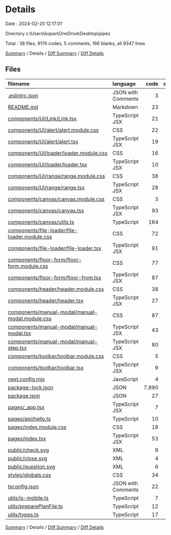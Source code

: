 # Details

Date : 2024-02-20 12:17:01

Directory c:\\Users\\kopan\\OneDrive\\Desktop\\pipes

Total : 38 files,  9176 codes, 5 comments, 166 blanks, all 9347 lines

[Summary](results.md) / Details / [Diff Summary](diff.md) / [Diff Details](diff-details.md)

## Files
| filename | language | code | comment | blank | total |
| :--- | :--- | ---: | ---: | ---: | ---: |
| [.eslintrc.json](/.eslintrc.json) | JSON with Comments | 3 | 0 | 1 | 4 |
| [README.md](/README.md) | Markdown | 23 | 0 | 7 | 30 |
| [components/UI/Link/Link.tsx](/components/UI/Link/Link.tsx) | TypeScript JSX | 21 | 0 | 7 | 28 |
| [components/UI/alert/alert.module.css](/components/UI/alert/alert.module.css) | CSS | 22 | 0 | 3 | 25 |
| [components/UI/alert/alert.tsx](/components/UI/alert/alert.tsx) | TypeScript JSX | 19 | 0 | 4 | 23 |
| [components/UI/loader/loader.module.css](/components/UI/loader/loader.module.css) | CSS | 16 | 0 | 1 | 17 |
| [components/UI/loader/loader.tsx](/components/UI/loader/loader.tsx) | TypeScript JSX | 10 | 0 | 2 | 12 |
| [components/UI/range/range.module.css](/components/UI/range/range.module.css) | CSS | 38 | 0 | 4 | 42 |
| [components/UI/range/range.tsx](/components/UI/range/range.tsx) | TypeScript JSX | 28 | 0 | 4 | 32 |
| [components/canvas/canvas.module.css](/components/canvas/canvas.module.css) | CSS | 3 | 0 | 0 | 3 |
| [components/canvas/canvas.tsx](/components/canvas/canvas.tsx) | TypeScript JSX | 93 | 0 | 8 | 101 |
| [components/canvas/utils.ts](/components/canvas/utils.ts) | TypeScript | 164 | 0 | 14 | 178 |
| [components/file-loader/file-loader.module.css](/components/file-loader/file-loader.module.css) | CSS | 72 | 0 | 11 | 83 |
| [components/file-loader/file-loader.tsx](/components/file-loader/file-loader.tsx) | TypeScript JSX | 91 | 0 | 9 | 100 |
| [components/floor-form/floor-form.module.css](/components/floor-form/floor-form.module.css) | CSS | 77 | 0 | 10 | 87 |
| [components/floor-form/floor-from.tsx](/components/floor-form/floor-from.tsx) | TypeScript JSX | 87 | 0 | 7 | 94 |
| [components/header/header.module.css](/components/header/header.module.css) | CSS | 38 | 0 | 4 | 42 |
| [components/header/header.tsx](/components/header/header.tsx) | TypeScript JSX | 27 | 0 | 3 | 30 |
| [components/manual-modal/manual-modal.module.css](/components/manual-modal/manual-modal.module.css) | CSS | 87 | 0 | 17 | 104 |
| [components/manual-modal/manual-modal.tsx](/components/manual-modal/manual-modal.tsx) | TypeScript JSX | 43 | 0 | 3 | 46 |
| [components/manual-modal/manual-step.tsx](/components/manual-modal/manual-step.tsx) | TypeScript JSX | 80 | 0 | 4 | 84 |
| [components/toolbar/toolbar.module.css](/components/toolbar/toolbar.module.css) | CSS | 5 | 0 | 0 | 5 |
| [components/toolbar/toolbar.tsx](/components/toolbar/toolbar.tsx) | TypeScript JSX | 9 | 0 | 5 | 14 |
| [next.config.mjs](/next.config.mjs) | JavaScript | 4 | 1 | 2 | 7 |
| [package-lock.json](/package-lock.json) | JSON | 7,890 | 0 | 1 | 7,891 |
| [package.json](/package.json) | JSON | 27 | 0 | 1 | 28 |
| [pages/_app.tsx](/pages/_app.tsx) | TypeScript JSX | 7 | 0 | 2 | 9 |
| [pages/api/hello.ts](/pages/api/hello.ts) | TypeScript | 10 | 1 | 3 | 14 |
| [pages/index.module.css](/pages/index.module.css) | CSS | 18 | 0 | 2 | 20 |
| [pages/index.tsx](/pages/index.tsx) | TypeScript JSX | 53 | 0 | 7 | 60 |
| [public/check.svg](/public/check.svg) | XML | 9 | 1 | 1 | 11 |
| [public/close.svg](/public/close.svg) | XML | 4 | 1 | 3 | 8 |
| [public/question.svg](/public/question.svg) | XML | 6 | 1 | 5 | 12 |
| [styles/globals.css](/styles/globals.css) | CSS | 34 | 0 | 6 | 40 |
| [tsconfig.json](/tsconfig.json) | JSON with Comments | 22 | 0 | 1 | 23 |
| [utils/is-mobile.ts](/utils/is-mobile.ts) | TypeScript | 7 | 0 | 0 | 7 |
| [utils/preparePlanFile.ts](/utils/preparePlanFile.ts) | TypeScript | 12 | 0 | 1 | 13 |
| [utils/types.ts](/utils/types.ts) | TypeScript | 17 | 0 | 3 | 20 |

[Summary](results.md) / Details / [Diff Summary](diff.md) / [Diff Details](diff-details.md)